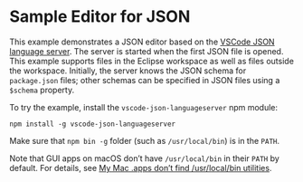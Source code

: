 Sample Editor for JSON
======================

This example demonstrates a JSON editor based on the [VSCode JSON language server][1].
The server is started when the first JSON file is opened. This example supports
files in the Eclipse workspace as well as files outside the workspace. Initially,
the server knows the JSON schema for `package.json` files; other schemas can be
specified in JSON files using a `$schema` property.

To try the example, install the `vscode-json-languageserver` npm module:

`npm install -g vscode-json-languageserver`

Make sure that `npm bin -g` folder (such as `/usr/local/bin`) is in the `PATH`.

Note that GUI apps on macOS don’t have `/usr/local/bin` in their `PATH` by default.
For details, see [My Mac .apps don’t find /usr/local/bin utilities][2].

[1]: https://www.npmjs.com/package/vscode-json-languageserver
[2]: https://docs.brew.sh/FAQ#my-mac-apps-dont-find-usrlocalbin-utilities
